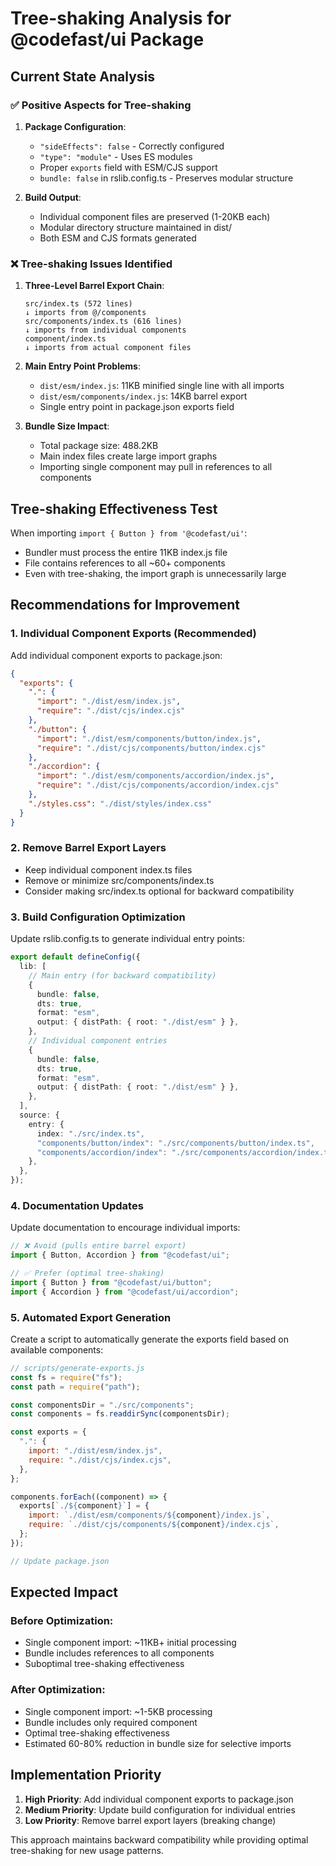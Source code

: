 # Tree-shaking Analysis for @codefast/ui Package

## Current State Analysis

### ✅ Positive Aspects for Tree-shaking

1. **Package Configuration**:
   - `"sideEffects": false` - Correctly configured
   - `"type": "module"` - Uses ES modules
   - Proper `exports` field with ESM/CJS support
   - `bundle: false` in rslib.config.ts - Preserves modular structure

2. **Build Output**:
   - Individual component files are preserved (1-20KB each)
   - Modular directory structure maintained in dist/
   - Both ESM and CJS formats generated

### ❌ Tree-shaking Issues Identified

1. **Three-Level Barrel Export Chain**:

   ```
   src/index.ts (572 lines)
   ↓ imports from @/components
   src/components/index.ts (616 lines)
   ↓ imports from individual components
   component/index.ts
   ↓ imports from actual component files
   ```

2. **Main Entry Point Problems**:
   - `dist/esm/index.js`: 11KB minified single line with all imports
   - `dist/esm/components/index.js`: 14KB barrel export
   - Single entry point in package.json exports field

3. **Bundle Size Impact**:
   - Total package size: 488.2KB
   - Main index files create large import graphs
   - Importing single component may pull in references to all components

## Tree-shaking Effectiveness Test

When importing `import { Button } from '@codefast/ui'`:

- Bundler must process the entire 11KB index.js file
- File contains references to all ~60+ components
- Even with tree-shaking, the import graph is unnecessarily large

## Recommendations for Improvement

### 1. **Individual Component Exports** (Recommended)

Add individual component exports to package.json:

```json
{
  "exports": {
    ".": {
      "import": "./dist/esm/index.js",
      "require": "./dist/cjs/index.cjs"
    },
    "./button": {
      "import": "./dist/esm/components/button/index.js",
      "require": "./dist/cjs/components/button/index.cjs"
    },
    "./accordion": {
      "import": "./dist/esm/components/accordion/index.js",
      "require": "./dist/cjs/components/accordion/index.cjs"
    },
    "./styles.css": "./dist/styles/index.css"
  }
}
```

### 2. **Remove Barrel Export Layers**

- Keep individual component index.ts files
- Remove or minimize src/components/index.ts
- Consider making src/index.ts optional for backward compatibility

### 3. **Build Configuration Optimization**

Update rslib.config.ts to generate individual entry points:

```typescript
export default defineConfig({
  lib: [
    // Main entry (for backward compatibility)
    {
      bundle: false,
      dts: true,
      format: "esm",
      output: { distPath: { root: "./dist/esm" } },
    },
    // Individual component entries
    {
      bundle: false,
      dts: true,
      format: "esm",
      output: { distPath: { root: "./dist/esm" } },
    },
  ],
  source: {
    entry: {
      index: "./src/index.ts",
      "components/button/index": "./src/components/button/index.ts",
      "components/accordion/index": "./src/components/accordion/index.ts",
    },
  },
});
```

### 4. **Documentation Updates**

Update documentation to encourage individual imports:

```typescript
// ❌ Avoid (pulls entire barrel export)
import { Button, Accordion } from "@codefast/ui";

// ✅ Prefer (optimal tree-shaking)
import { Button } from "@codefast/ui/button";
import { Accordion } from "@codefast/ui/accordion";
```

### 5. **Automated Export Generation**

Create a script to automatically generate the exports field based on available components:

```javascript
// scripts/generate-exports.js
const fs = require("fs");
const path = require("path");

const componentsDir = "./src/components";
const components = fs.readdirSync(componentsDir);

const exports = {
  ".": {
    import: "./dist/esm/index.js",
    require: "./dist/cjs/index.cjs",
  },
};

components.forEach((component) => {
  exports[`./${component}`] = {
    import: `./dist/esm/components/${component}/index.js`,
    require: `./dist/cjs/components/${component}/index.cjs`,
  };
});

// Update package.json
```

## Expected Impact

### Before Optimization:

- Single component import: ~11KB+ initial processing
- Bundle includes references to all components
- Suboptimal tree-shaking effectiveness

### After Optimization:

- Single component import: ~1-5KB processing
- Bundle includes only required component
- Optimal tree-shaking effectiveness
- Estimated 60-80% reduction in bundle size for selective imports

## Implementation Priority

1. **High Priority**: Add individual component exports to package.json
2. **Medium Priority**: Update build configuration for individual entries
3. **Low Priority**: Remove barrel export layers (breaking change)

This approach maintains backward compatibility while providing optimal tree-shaking for new usage patterns.

